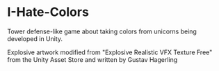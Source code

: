 # I-Hate-Colors
Tower defense-like game about taking colors from unicorns being developed in Unity.

Explosive artwork modified from "Explosive Realistic VFX Texture Free" from the
Unity Asset Store and written by Gustav Hagerling

